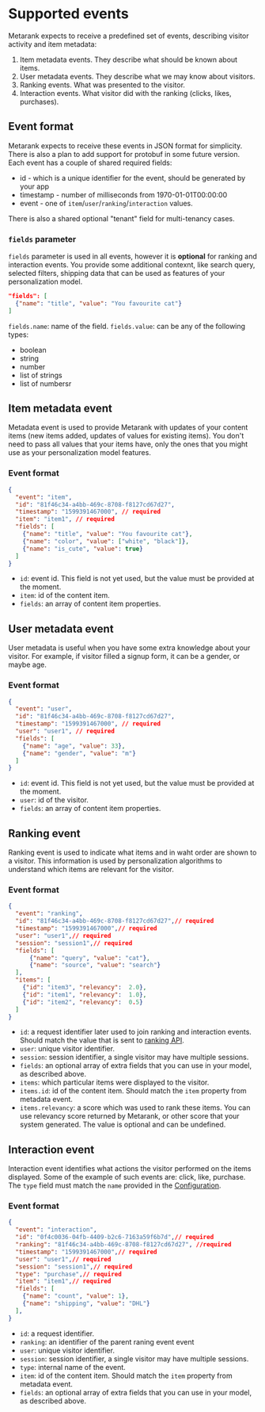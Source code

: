 # Supported events

Metarank expects to receive a predefined set of events, describing visitor activity and item metadata:
1. Item metadata events. They describe what should be known about items.
2. User metadata events. They describe what we may know about visitors.
3. Ranking events. What was presented to the visitor.
4. Interaction events. What visitor did with the ranking (clicks, likes, purchases).

## Event format

Metarank expects to receive these events in JSON format for simplicity. There is also a plan to add support for protobuf
in some future version. Each event has a couple of shared required fields:
* id - which is a unique identifier for the event, should be generated by your app
* timestamp - number of milliseconds from 1970-01-01T00:00:00
* event - one of `item`/`user`/`ranking`/`interaction` values.

There is also a shared optional "tenant" field for multi-tenancy cases.

### `fields` parameter

`fields` parameter is used in all events, however it is **optional** for ranking and interaction events. 
You provide some additional contexnt, like search query, selected filters, shipping data that can be used as features of your personalization model.

```json
"fields": [
  {"name": "title", "value": "You favourite cat"}
]
```

`fields.name`: name of the field.
`fields.value`: can be any of the following types:
* boolean
* string
* number
* list of strings
* list of numbersr 

## Item metadata event

Metadata event is used to provide Metarank with updates of your content items (new items added, updates of values for existing items). 
You don't need to pass all values that your items have, only the ones that you might use as your personalization model features.

### Event format
```json
{
  "event": "item",
  "id": "81f46c34-a4bb-469c-8708-f8127cd67d27",
  "timestamp": "1599391467000", // required
  "item": "item1", // required
  "fields": [
    {"name": "title", "value": "You favourite cat"},
    {"name": "color", "value": ["white", "black"]},
    {"name": "is_cute", "value": true}
  ]
}
```
- `id`: event id. This field is not yet used, but the value must be provided at the moment.
- `item`: id of the content item.
- `fields`: an array of content item properties.

## User metadata event

User metadata is useful when you have some extra knowledge about your visitor. For example, if visitor filled a signup form,
it can be a gender, or maybe age.

### Event format
```json
{
  "event": "user",
  "id": "81f46c34-a4bb-469c-8708-f8127cd67d27",
  "timestamp": "1599391467000", // required
  "user": "user1", // required
  "fields": [
    {"name": "age", "value": 33},
    {"name": "gender", "value": "m"}
  ]
}
```
- `id`: event id. This field is not yet used, but the value must be provided at the moment.
- `user`: id of the visitor.
- `fields`: an array of content item properties.


## Ranking event

Ranking event is used to indicate what items and in waht order are shown to a visitor. 
This information is used by personalization algorithms to understand which items are relevant for the visitor.

### Event format

```json
{
  "event": "ranking",
  "id": "81f46c34-a4bb-469c-8708-f8127cd67d27",// required
  "timestamp": "1599391467000",// required
  "user": "user1",// required
  "session": "session1",// required
  "fields": [
      {"name": "query", "value": "cat"},
      {"name": "source", "value": "search"}
  ],
  "items": [
    {"id": "item3", "relevancy":  2.0},
    {"id": "item1", "relevancy":  1.0},
    {"id": "item2", "relevancy":  0.5} 
  ]
}
```

- `id`: a request identifier later used to join ranking and interaction events. Should match the value that is sent to [ranking API](xx_api_schema.md).
- `user`: unique visitor identifier.
- `session`: session identifier, a single visitor may have multiple sessions.
- `fields`: an optional array of extra fields that you can use in your model, as described above.
- `items`: which particular items were displayed to the visitor.
- `items.id`: id of the content item. Should match the `item` property from metadata event.
- `items.relevancy`: a score which was used to rank these items. You can use relevancy score returned by Metarank, 
or other score that your system generated. The value is optional and can be undefined.

## Interaction event

Interaction event identifies what actions the visitor performed on the items displayed. 
Some of the example of such events are: click, like, purchase.
The `type` field must match the `name` provided in the [Configuration](03_configuration.md).

### Event format

```json
{
  "event": "interaction",
  "id": "0f4c0036-04fb-4409-b2c6-7163a59f6b7d",// required
  "ranking": "81f46c34-a4bb-469c-8708-f8127cd67d27", //required
  "timestamp": "1599391467000",// required
  "user": "user1",// required
  "session": "session1",// required
  "type": "purchase",// required
  "item": "item1",// required
  "fields": [
    {"name": "count", "value": 1},
    {"name": "shipping", "value": "DHL"}
  ],
}
```

- `id`: a request identifier.
- `ranking`: an identifier of the parent raning event event
- `user`: unique visitor identifier.
- `session`: session identifier, a single visitor may have multiple sessions.
- `type`: internal name of the event.
- `item`: id of the content item. Should match the `item` property from metadata event.
- `fields`: an optional array of extra fields that you can use in your model, as described above.